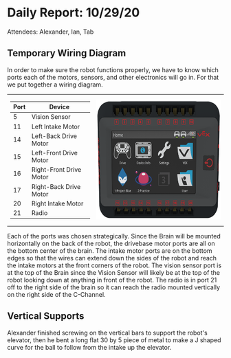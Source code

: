 # Daily Report: 10/29/20

Attendees: Alexander, Ian, Tab

## Temporary Wiring Diagram

In order to make sure the robot functions properly, we have to know which ports each of the motors, sensors, and other electronics will go in. For that we put together a wiring diagram.

<table>
<td>

| Port | Device                  |
| ---- | ----------------------- |
| 5    | Vision Sensor           |
| 11   | Left Intake Motor       |
| 14   | Left-Back Drive Motor   |
| 15   | Left-Front Drive Motor  |
| 16   | Right-Front Drive Motor |
| 17   | Right-Back Drive Motor  |
| 20   | Right Intake Motor      |
| 21   | Radio                   |

</td>
<td>
<img style="height:20em" src="Pictures/V5%20Brain.png" alt="Vex V5 Brain with Smart Ports" />
</td>
</table>

Each of the ports was chosen strategically. Since the Brain will be mounted horizontally on the back of the robot, the drivebase motor ports are all on the bottom center of the brain. The intake motor ports are on the bottom edges so that the wires can extend down the sides of the robot and reach the intake motors at the front corners of the robot. The vision sensor port is at the top of the Brain since the Vision Sensor will likely be at the top of the robot looking down at anything in front of the robot. The radio is in port 21 off to the right side of the brain so it can reach the radio mounted vertically on the right side of the C-Channel.

## Vertical Supports

Alexander finished screwing on the vertical bars to support the robot's elevator, then he bent a long flat 30 by 5 piece of metal to make a J shaped curve for the ball to follow from the intake up the elevator.

